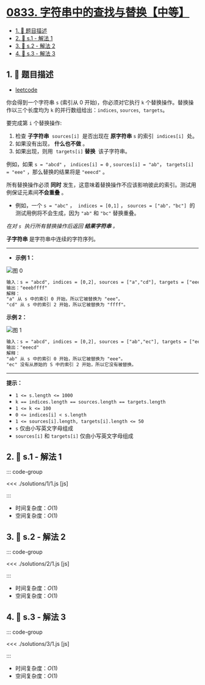 # [0833. 字符串中的查找与替换【中等】](https://github.com/tnotesjs/TNotes.leetcode/tree/main/notes/0833.%20%E5%AD%97%E7%AC%A6%E4%B8%B2%E4%B8%AD%E7%9A%84%E6%9F%A5%E6%89%BE%E4%B8%8E%E6%9B%BF%E6%8D%A2%E3%80%90%E4%B8%AD%E7%AD%89%E3%80%91)

<!-- region:toc -->

- [1. 📝 题目描述](#1--题目描述)
- [2. 🎯 s.1 - 解法 1](#2--s1---解法-1)
- [3. 🎯 s.2 - 解法 2](#3--s2---解法-2)
- [4. 🎯 s.3 - 解法 3](#4--s3---解法-3)

<!-- endregion:toc -->

## 1. 📝 题目描述

- [leetcode](https://leetcode.cn/problems/find-and-replace-in-string/)

你会得到一个字符串 `s` (索引从 0 开始)，你必须对它执行 `k` 个替换操作。替换操作以三个长度均为 `k` 的并行数组给出：`indices`, `sources`,  `targets`。

要完成第 `i` 个替换操作:

1.  检查 **子字符串**  `sources[i]`  是否出现在 **原字符串** `s` 的索引  `indices[i]`  处。
2.  如果没有出现， **什么也不做** 。
3.  如果出现，则用  `targets[i]` **替换**  该子字符串。

例如，如果 `s = "abcd"` ， `indices[i] = 0` , `sources[i] = "ab"`， `targets[i] = "eee"` ，那么替换的结果将是 `"eeecd"` 。

所有替换操作必须 **同时** 发生，这意味着替换操作不应该影响彼此的索引。测试用例保证元素间**不会重叠** 。

- 例如，一个 `s = "abc"` ，  `indices = [0,1]` ， `sources = ["ab"，"bc"]`  的测试用例将不会生成，因为 `"ab"` 和 `"bc"` 替换重叠。

_在对 `s`  执行所有替换操作后返回 **结果字符串** 。_

**子字符串** 是字符串中连续的字符序列。

---

- **示例 1：**

![图 0](https://cdn.jsdelivr.net/gh/tnotesjs/imgs@main/2025-09-16-08-17-43.png)

```txt
输入：s = "abcd", indices = [0,2], sources = ["a","cd"], targets = ["eee","ffff"]
输出："eeebffff"
解释：
"a" 从 s 中的索引 0 开始，所以它被替换为 "eee"。
"cd" 从 s 中的索引 2 开始，所以它被替换为 "ffff"。
```

**示例 2：**

![图 1](https://cdn.jsdelivr.net/gh/tnotesjs/imgs@main/2025-09-16-08-17-52.png)

```txt
输入：s = "abcd", indices = [0,2], sources = ["ab","ec"], targets = ["eee","ffff"]
输出："eeecd"
解释：
"ab" 从 s 中的索引 0 开始，所以它被替换为 "eee"。
"ec" 没有从原始的 S 中的索引 2 开始，所以它没有被替换。
```

---

**提示：**

- `1 <= s.length <= 1000`
- `k == indices.length == sources.length == targets.length`
- `1 <= k <= 100`
- `0 <= indices[i] < s.length`
- `1 <= sources[i].length, targets[i].length <= 50`
- `s` 仅由小写英文字母组成
- `sources[i]` 和 `targets[i]` 仅由小写英文字母组成

## 2. 🎯 s.1 - 解法 1

::: code-group

<<< ./solutions/1/1.js [js]

:::

- 时间复杂度：$O(1)$
- 空间复杂度：$O(1)$

## 3. 🎯 s.2 - 解法 2

::: code-group

<<< ./solutions/2/1.js [js]

:::

- 时间复杂度：$O(1)$
- 空间复杂度：$O(1)$

## 4. 🎯 s.3 - 解法 3

::: code-group

<<< ./solutions/3/1.js [js]

:::

- 时间复杂度：$O(1)$
- 空间复杂度：$O(1)$
